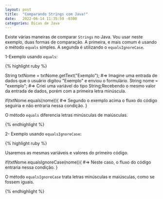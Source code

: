 ```yaml
---
layout: post
title:  "Comparando Strings com Java!"
date:   2022-06-14 11:35:59 -0300
categories: Dicas de Java
---
```

Existe várias maneiras de comparar `Strings` no Java. Vou usar neste exemplo, duas formas de comparação. A primeira, e mais comum é usando o método `equals` simples. A segunda é utilizando o `equalsIgnoreCase`.


1-Exemplo usando `equals`:

{% highlight ruby %}

String txtNome = txtNome.getText("Exemplo"); #=> Imagine uma entrada de dados que o usuário digitou "Exemplo" e enviou o formulário.
String nome = "exemplo"; #=> Criei uma variável do tipo String;Recebendo o mesmo valor da entrada de dados, porém com a primeira letra minúscula.

if(txtNome.equals(nome)){
  #=> Segundo o exemplo acima o fluxo do código seguiria e não entraria nessa condição.
}

O método `equals` diferencia letras minúsculas de maiúsculas.

{% endhighlight %}

2- Exemplo usando `equalsIgnoreCase`:

{% highlight ruby %}

Usaremos as mesmas variáveis e valores do primeiro código.

if(txtNome.equalsIgnoreCase(nome)){
  #=> Neste caso, o fluxo do código entraria nessa condição.
}

O método `equalsIgnoreCase` trata letras minúsculas e maiúsculas, como se fossem iguais.

{% endhighlight %}

[Meu github]:   https://github.com/LucasCosta0011
